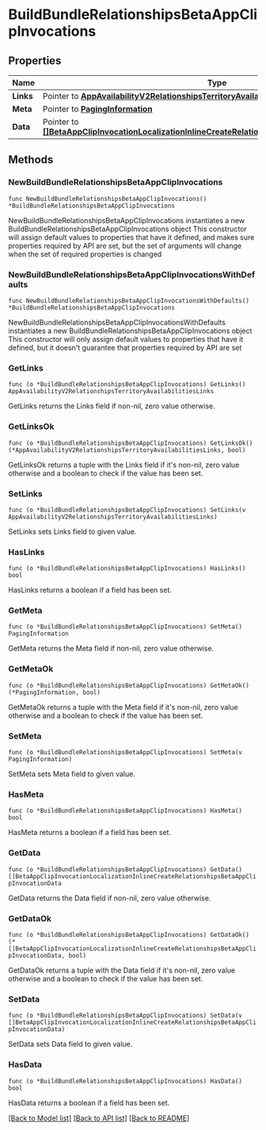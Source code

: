 # BuildBundleRelationshipsBetaAppClipInvocations

## Properties

Name | Type | Description | Notes
------------ | ------------- | ------------- | -------------
**Links** | Pointer to [**AppAvailabilityV2RelationshipsTerritoryAvailabilitiesLinks**](AppAvailabilityV2RelationshipsTerritoryAvailabilitiesLinks.md) |  | [optional] 
**Meta** | Pointer to [**PagingInformation**](PagingInformation.md) |  | [optional] 
**Data** | Pointer to [**[]BetaAppClipInvocationLocalizationInlineCreateRelationshipsBetaAppClipInvocationData**](BetaAppClipInvocationLocalizationInlineCreateRelationshipsBetaAppClipInvocationData.md) |  | [optional] 

## Methods

### NewBuildBundleRelationshipsBetaAppClipInvocations

`func NewBuildBundleRelationshipsBetaAppClipInvocations() *BuildBundleRelationshipsBetaAppClipInvocations`

NewBuildBundleRelationshipsBetaAppClipInvocations instantiates a new BuildBundleRelationshipsBetaAppClipInvocations object
This constructor will assign default values to properties that have it defined,
and makes sure properties required by API are set, but the set of arguments
will change when the set of required properties is changed

### NewBuildBundleRelationshipsBetaAppClipInvocationsWithDefaults

`func NewBuildBundleRelationshipsBetaAppClipInvocationsWithDefaults() *BuildBundleRelationshipsBetaAppClipInvocations`

NewBuildBundleRelationshipsBetaAppClipInvocationsWithDefaults instantiates a new BuildBundleRelationshipsBetaAppClipInvocations object
This constructor will only assign default values to properties that have it defined,
but it doesn't guarantee that properties required by API are set

### GetLinks

`func (o *BuildBundleRelationshipsBetaAppClipInvocations) GetLinks() AppAvailabilityV2RelationshipsTerritoryAvailabilitiesLinks`

GetLinks returns the Links field if non-nil, zero value otherwise.

### GetLinksOk

`func (o *BuildBundleRelationshipsBetaAppClipInvocations) GetLinksOk() (*AppAvailabilityV2RelationshipsTerritoryAvailabilitiesLinks, bool)`

GetLinksOk returns a tuple with the Links field if it's non-nil, zero value otherwise
and a boolean to check if the value has been set.

### SetLinks

`func (o *BuildBundleRelationshipsBetaAppClipInvocations) SetLinks(v AppAvailabilityV2RelationshipsTerritoryAvailabilitiesLinks)`

SetLinks sets Links field to given value.

### HasLinks

`func (o *BuildBundleRelationshipsBetaAppClipInvocations) HasLinks() bool`

HasLinks returns a boolean if a field has been set.

### GetMeta

`func (o *BuildBundleRelationshipsBetaAppClipInvocations) GetMeta() PagingInformation`

GetMeta returns the Meta field if non-nil, zero value otherwise.

### GetMetaOk

`func (o *BuildBundleRelationshipsBetaAppClipInvocations) GetMetaOk() (*PagingInformation, bool)`

GetMetaOk returns a tuple with the Meta field if it's non-nil, zero value otherwise
and a boolean to check if the value has been set.

### SetMeta

`func (o *BuildBundleRelationshipsBetaAppClipInvocations) SetMeta(v PagingInformation)`

SetMeta sets Meta field to given value.

### HasMeta

`func (o *BuildBundleRelationshipsBetaAppClipInvocations) HasMeta() bool`

HasMeta returns a boolean if a field has been set.

### GetData

`func (o *BuildBundleRelationshipsBetaAppClipInvocations) GetData() []BetaAppClipInvocationLocalizationInlineCreateRelationshipsBetaAppClipInvocationData`

GetData returns the Data field if non-nil, zero value otherwise.

### GetDataOk

`func (o *BuildBundleRelationshipsBetaAppClipInvocations) GetDataOk() (*[]BetaAppClipInvocationLocalizationInlineCreateRelationshipsBetaAppClipInvocationData, bool)`

GetDataOk returns a tuple with the Data field if it's non-nil, zero value otherwise
and a boolean to check if the value has been set.

### SetData

`func (o *BuildBundleRelationshipsBetaAppClipInvocations) SetData(v []BetaAppClipInvocationLocalizationInlineCreateRelationshipsBetaAppClipInvocationData)`

SetData sets Data field to given value.

### HasData

`func (o *BuildBundleRelationshipsBetaAppClipInvocations) HasData() bool`

HasData returns a boolean if a field has been set.


[[Back to Model list]](../README.md#documentation-for-models) [[Back to API list]](../README.md#documentation-for-api-endpoints) [[Back to README]](../README.md)


